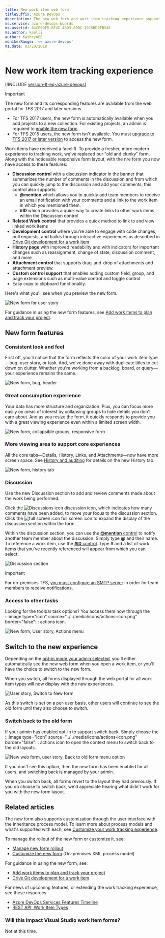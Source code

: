 ```yaml
---
title: New work item web form 
titleSuffix: Azure DevOps
description: The new web form and work item tracking experience supports more integrated and collaborative experiences
ms.service: azure-devops-boards
ms.assetid: B4CE99F5-BF4C-4B93-89DC-20C5BD9FB54E  
ms.author: kaelli
author: KathrynEE
monikerRange: '<= azure-devops'
ms.date: 03/20/2018
---
```


# New work item tracking experience

[!INCLUDE [version-lt-eq-azure-devops](../../includes/version-lt-eq-azure-devops.md)]

> [!IMPORTANT]  
> The new form and its corresponding features are available from the web portal for TFS 2017 and later versions.<br/> 
> - For TFS 2017 users, the new form is automatically available when you add projects to a new collection. For existing projects, an admin is required to [enable the new form](/previous-versions/azure/devops/reference/manage-new-form-rollout?view=tfs-2015&preserve-view=true).<br/>
> - For TFS 2015 users, the new form isn't available. You must [upgrade to TFS 2017 or later version](https://visualstudio.microsoft.com/downloads/) to access the new form.  

Work items have received a facelift. To provide a fresher, more modern experience to tracking work, we've replaced our "old and clunky" form. Along with the noticeable responsive form layout, with the nre form you now have access to these features:

- **Discussion control** with a discussion indicator in the banner that summarizes the number of comments in the discussion and from which you can quickly jump to the discussion and add your comments; this control also supports:
  - <strong>@mention</strong> which allows you to quickly add team members to receive an email notification with your comments and a link to the work item in which you mentioned them.
  - **#ID** which provides a quick way to create links to other work items within the Discussion control 
- **Related Work control** that provides a quick method to link to and view linked work items 
- **Development control** where you're able to engage with code changes, pull requests, and builds through interactive experiences as described in [Drive Git development for a work item](../../boards/backlogs/connect-work-items-to-git-dev-ops.md)
- **History page** with improved readability and with indicators for important changes such as reassignment, change of state, discussion comment, and more 
- **Attachment control** that supports drag-and-drop of attachments and attachment preview.
- **Custom control support** that enables adding custom field, group, and page extensions such as multi-value control and toggle control
- Easy copy to clipboard functionality. 

Here's what you'll see when you preview the new form.  

<img src="../../boards/media/new-form-user-story-3-col.png" alt="New form for user story" />

For guidance in using the new form features, see [Add work items to plan and track your project](../../boards/backlogs/add-work-items.md).   

## New form features  

### Consistent look and feel  

First off, you'll notice that the form reflects the color of your work item type&mdash;bug, user story, or task. And, we've done away with duplicate titles to cut down on clutter. Whether you're working from a backlog, board, or query&mdash;your experience remains the same.  

<img src="../../boards/media/new-form-bug-header.png" alt="New form, bug, header" />

### Great consumption experience  
 
Your data has more structure and organization. Plus, you can focus more easily on areas of interest by collapsing groups to hide details you don't care about. And as you resize the form, it quickly responds to provide you with a great viewing experience even within a limited screen width.  
 
<img src="../../boards/media/new-form-exp-resized-user-story-form.png" alt="New form, collapsible groups, responsive form" />


### More viewing area to support core experiences  
 
All the core tabs&mdash;Details, History, Links, and Attachments&mdash;now have more screen space. See [History and auditing](../../boards/queries/history-and-auditing.md) for details on the new History tab.

<img src="../../boards/backlogs/media/add-work-item-history.png" alt="New form, history tab" />   

<a id="discussion">  </a>
### Discussion  

Use the new Discussion section to add and review comments made about the work being performed. 

Click the ![Discussions icon](../../boards/media/icons/icon-discussions-wi.png) discussion icon, which indicates how many comments have been added, to move your focus to the discussion section.  Click the ![full screen icon](../../boards/media/icons/fullscreen_icon.png) full screen icon to expand the display of the discussion section within the form.   

Within the discussion section, you can use the [<strong>@mention</strong> control](../../notifications/at-mentions.md) to notify another team member about the discussion. Simply type **@** and their name. To reference a work item, use the [**#ID** control](../../notifications/add-links-to-work-items.md). Type **#** and a list of work items that you've recently referenced will appear from which you can select.  

<img src="../../boards/backlogs/media/add-work-items-discussion.png" alt="Discussion section" />  

> [!IMPORTANT]
> For on-premises TFS, [you must configure an SMTP server](/azure/devops/server/admin/setup-customize-alerts) in order for team members to receive notifications.     

### Access to other tasks

Looking for the toolbar task options? You access them now through the :::image type="icon" source="../../media/icons/actions-icon.png" border="false"::: actions icon.  

<img src="../../boards/backlogs/media/new-form-action-menu.png" alt="New form, User story, Actions menu" />  

<a id="switch-new">  </a> 
## Switch to the new experience  

Depending on the [opt-in mode your admin selected](../manage-new-form-rollout.md#opt-in), you'll either automatically see the new web form when you open a work item, or you'll have the choice to switch to the new form.  

When you switch, all forms displayed through the web portal for all work item types will now display with the new experiences. 

![User story, Switch to New form](../media/m-new-form-try-switch.png)
 
As this switch is set on a per-user basis, other users will continue to see the old form until they also choose to switch.  

<a id="switch-back">  </a> 

### Switch back to the old form 

If your admin has enabled opt-in to support switch back. Simply choose the :::image type="icon" source="../../media/icons/actions-icon.png" border="false"::: actions icon to open the context menu to switch back to the old layouts.  

![New web form, user story, Back to old form menu option](../media/m-new-form-user-story-switch-to-old-form.png)

If you don't see this option, then the new form has been enabled for all users, and switching back is managed by your admin.  

When you switch back, all forms revert to the layout they had previously. If you do choose to switch back, we'd appreciate hearing what didn't work for you with the new form layout.   

## Related articles 

The new form also supports customization through the user interface with the Inheritance process model. To learn more about process models and what's supported with each, see [Customize your work tracking experience](../customize-work.md). 

To manage the rollout of the new form or customize it, see:  
- [Manage new form rollout](/previous-versions/azure/devops/reference/manage-new-form-rollout?view=tfs-2015&preserve-view=true)  
- [Customize the new form](../customize-wit-form.md) (On-premises XML process model)

For guidance in using the new form, see:
- [Add work items to plan and track your project](../../boards/backlogs/add-work-items.md) 
- [Drive Git development for a work item](../../boards/backlogs/connect-work-items-to-git-dev-ops.md) 

For news of upcoming features, or extending the work tracking experience, see these resources:  
- [Azure DevOps Services Features Timeline](/azure/devops/release-notes/features-timeline)  
- [REST API, Work Item Types](/rest/api/azure/devops/wit/work%20item%20types)  


### Will this impact Visual Studio work item forms?  

Not at this time.   
